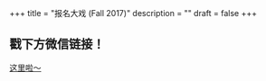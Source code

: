 +++
title = "报名大戏 (Fall 2017)"
description = ""
draft = false
+++
## 戳下方微信链接！
[这里啦～](https://mp.weixin.qq.com/s?__biz=MzAxOTA4NDczOA==&mid=2651281044&idx=1&sn=50252a494fdd5d0024bbd2dfee0f7b95&chksm=803f9239b7481b2f7276a21d64a5fe2097af6382685f3ae9776ed8791c18299ad85bdc8c4327&mpshare=1&scene=1&srcid=0828WtYMpRwTTWjmJ32VxKBf&key=8cbd4e324cce72b97ff56dfd2b912aa9491682f4eba20d399d0ac8c7bf461e5dfb73e2dbae4c3219481e186cb8c35697e16b8e4ee19e3c3e6174bee8fe1b4c092f64ba34f8471052091ea052f1814187&ascene=0&uin=MjgwMzA5NjA0MQ%3D%3D&&version=12020710&nettype=WIFI&fontScale=100&pass_ticket=7USvQ5cA52b7SEb3%2FBdobr9Mp%2FtIp3DzNIjg%2Bd9i3U8wk0RwEIc8J8KGvCHdgzTO)

